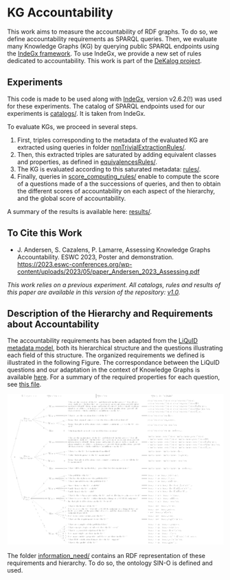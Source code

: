 # KG Accountability
This work aims to measure the accountability of RDF graphs. To do so, we define accountability requirements as SPARQL queries. Then, we evaluate many Knowledge Graphs (KG) by querying public SPARQL endpoints using the [IndeGx framework](https://github.com/Wimmics/dekalog). To use IndeGx, we provide a new set of rules dedicated to accountability.
This work is part of the [DeKalog project](https://dekalog.univ-nantes.fr).

## Experiments
This code is made to be used along with [IndeGx](https://github.com/Wimmics/dekalog), version v2.6.2(!) was used for these experiments.
The catalog of SPARQL endpoints used for our experiments is [catalogs/](catalogs/). It is taken from IndeGx.

To evaluate KGs, we proceed in several steps.
1. First, triples corresponding to the metadata of the evaluated KG are extracted using queries in folder [nonTrivialExtractionRules/](nonTrivialExtractionRules/).
2. Then, this extracted triples are saturated by adding equivalent classes and properties, as defined in [equivalencesRules/](equivalencesRules/).
3. The KG is evaluated according to this saturated metadata: [rules/](rules/).
4. Finally, queries in [score_computing_rules/](score_computing_rules/) enable to compute the score of a questions made of a the successions of queries, and then to obtain the different scores of accountability on each aspect of the hierarchy, and the global score of accountability.

A summary of the results is available here: [results/](results/).

## To Cite this Work
- J. Andersen, S. Cazalens, P. Lamarre, Assessing Knowledge Graphs Accountability. ESWC 2023, Poster and demonstration. https://2023.eswc-conferences.org/wp-content/uploads/2023/05/paper_Andersen_2023_Assessing.pdf

*This work relies on a previous experiment. All catalogs, rules and results of this paper are available in this version of the repository: [v1.0](https://github.com/Jendersen/KG_accountability/tree/v1.0).*

## Description of the Hierarchy and Requirements about Accountability

The accountability requirements has been adapted from the [LiQuID metadata model](https://ceur-ws.org/Vol-2716/paper5.pdf), both its hierarchical structure and the questions illustrating each field of this structure. The organized requirements we defined is illustrated in the following Figure. The correspondance between the LiQuID questions and our adaptation in the context of Knowledge Graphs is available [here](docs/README.md). For a summary of the required properties for each question, see [this file](docs/questions_and_properties.md).

[![Accountability requirements](docs/tag_quest_query.png)](docs/tag_question_query.pdf)

The folder [information_need/](information_need/) contains an RDF representation of these requirements and hierarchy. To do so, the ontology SIN-O is defined and used.
